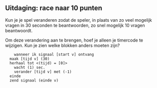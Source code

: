 ## Uitdaging: race naar 10 punten

Kun je je spel veranderen zodat de speler, in plaats van zo veel mogelijk vragen in 30 seconden te beantwoorden, zo snel mogelijk 10 vragen beantwoordt.

Om deze verandering aan te brengen, hoef je alleen je timercode te wijzigen. Kun je zien welke blokken anders moeten zijn?

```blocks3
    wanneer ik signaal [start v] ontvang
  maak [tijd v] (30)
  herhaal tot <(tijd) = [0]>
    wacht (1) sec.
    verander [tijd v] met (-1)
  einde
  zend signaal (einde v)
```